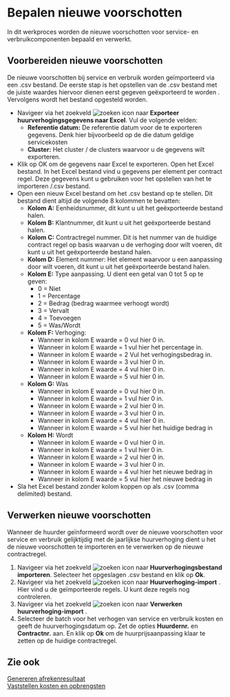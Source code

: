 # Bepalen nieuwe voorschotten

In dit werkproces worden de nieuwe voorschotten voor service- en verbruikcomponenten bepaald en verwerkt.

## Voorbereiden nieuwe voorschotten

De nieuwe voorschotten bij service en verbruik worden geïmporteerd via een .csv bestand. De eerste stap is het opstellen van de .csv bestand met de juiste waardes hiervoor dienen eerst gegeven geëxporteerd te worden . Vervolgens wordt het bestand opgesteld worden. 

 - Navigeer via het zoekveld ![zoeken icon](/assets/images/zoeken.png "zoeken icon") naar **Exporteer  huurverhogingsgegevens naar Excel**. Vul de volgende velden: 
	 - **Referentie datum:** De referentie datum voor de te exporteren gegevens. Denk hier bijvoorbeeld op de die datum geldige servicekosten	
	 - **Cluster:** Het cluster / de clusters waarvoor u de gegevens wilt exporteren.  
 - Klik op OK om de gegevens naar Excel te exporteren. Open het Excel bestand. In het Excel bestand vind u gegevens per element per contract regel. Deze gegevens kunt u gebruiken voor het opstellen van het te importeren /.csv bestand. 
 - Open een nieuw Excel bestand om het .csv bestand op te stellen. Dit bestand dient altijd de volgende 8 kolommen te bevatten:
	- **Kolom A:** Eenheidsnummer, dit kunt u uit het geëxporteerde bestand halen. 
	- **Kolom B:** Klantnummer, dit kunt u uit het geëxporteerde bestand halen. 
	- **Kolom C:** Contractregel nummer. Dit is het nummer van de huidige contract regel op basis waarvan u de verhoging door wilt voeren, dit kunt u uit het geëxporteerde bestand halen. 
	- **Kolom D:** Element nummer: Het element waarvoor u een aanpassing door wilt voeren, dit kunt u uit het geëxporteerde bestand halen. 
	- **Kolom E:** Type aanpassing. U dient een getal van 0 tot 5 op te geven:
		- 0 = Niet
		- 1 = Percentage
		- 2 = Bedrag (bedrag waarmee verhoogt wordt)
		- 3 = Vervalt
		- 4 = Toevoegen
		- 5 = Was/Wordt
	 -  **Kolom F:** Verhoging:
		 - Wanneer in kolom E waarde = 0 vul hier 0 in.
		 - Wanneer in kolom E waarde = 1 vul hier het percentage in.
		 - Wanneer in kolom E waarde = 2 Vul het verhogingsbedrag in. 
		 - Wanneer in kolom E waarde = 3 vul hier 0 in.
		 - Wanneer in kolom E waarde = 4 vul hier 0 in.
		 - Wanneer in kolom E waarde = 5 vul hier 0 in.
	 -  **Kolom G:** Was
		 - Wanneer in kolom E waarde = 0 vul hier 0 in.
		 - Wanneer in kolom E waarde = 1 vul hier 0 in.
		 - Wanneer in kolom E waarde = 2 vul hier 0 in.
		 - Wanneer in kolom E waarde = 3 vul hier 0 in.
		 - Wanneer in kolom E waarde = 4 vul hier 0 in.
		 - Wanneer in kolom E waarde = 5 vul hier het huidige bedrag in
	 -  **Kolom H:** Wordt
		 - Wanneer in kolom E waarde = 0 vul hier 0 in.
		 - Wanneer in kolom E waarde = 1 vul hier 0 in.
		 - Wanneer in kolom E waarde = 2 vul hier 0 in.
		 - Wanneer in kolom E waarde = 3 vul hier 0 in.
		 - Wanneer in kolom E waarde = 4 vul hier het nieuwe bedrag in
		 - Wanneer in kolom E waarde = 5 vul hier het nieuwe bedrag in
 - Sla het Excel bestand zonder kolom koppen op als .csv (comma delimited) bestand. 
 
## Verwerken nieuwe voorschotten
Wanneer de huurder geïnformeerd wordt over de nieuwe voorschotten voor service en verbruik gelijktijdig met de jaarlijkse huurverhoging dient u het de nieuwe voorschotten te importeren en te verwerken op de nieuwe contractregel. 

1. Navigeer via het zoekveld ![zoeken icon](/assets/images/zoeken.png "zoeken icon") naar **Huurverhogingsbestand importeren**. Selecteer het opgeslagen .csv bestand en klik op **Ok**.
2. Navigeer via het zoekveld ![zoeken icon](/assets/images/zoeken.png "zoeken icon") naar **Huurverhoging-import** . Hier vind u de geïmporteerde regels. U kunt deze regels nog controleren. 
3. Navigeer via het zoekveld ![zoeken icon](/assets/images/zoeken.png "zoeken icon") naar **Verwerken huurverhoging-import** . 
4. Selecteer de batch voor het verhogen van service en verbruik kosten en geeft de huurverhogingsdatum op. Zet de opties **Huurdernr.** en **Contractnr.** aan. En klik op **Ok** om de huurprijsaanpassing klaar te zetten op de huidige contractregel. 

## Zie ook

[Genereren afrekenresultaat](../genereren-afrekenresultaat/)  
[Vaststellen kosten en opbrengsten](../vaststellen-kosten-en-opbrengsten/)  
